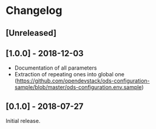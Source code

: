 # Changelog

## [Unreleased]


## [1.0.0] - 2018-12-03

- Documentation of all parameters
- Extraction of repeating ones into global one (https://github.com/opendevstack/ods-configuration-sample/blob/master/ods-configuration.env.sample)


## [0.1.0] - 2018-07-27

Initial release.
